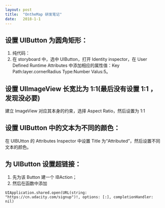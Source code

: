 ```yaml
---
layout: post
title:  "OntheMap 研发笔记"
date:   2018-1-1
---
```


## 设置 UIButton 为圆角矩形：

1. 纯代码：
2. 在 storyboard 中，选中 UIButton，打开 Identity inspector，在 User Defined Runtime Attributes 中添加相应的属性值：Key Path:layer.cornerRadius Type:Number Valus:5。

## 设置 UIImageView 长宽比为 1:1(最后没有设置 1:1 ，发现没必要)

建立 ImageView 对应其本身的约束，选择 Aspect Ratio，然后设置为 1:1

## 设置 UIButton 中的文本为不同的颜色：

在 UIBUtton 的 Attributes Inspector 中设置 Title 为“Attributed”，然后设置不同文本的颜色。

## 为 UIButton 设置超链接：

1. 先为该 Button 建一个 IBAction；
2. 然后在函数中添加
```
UIApplication.shared.open(URL(string: "https://cn.udacity.com/signup")!, options: [:], completionHandler: nil)
```